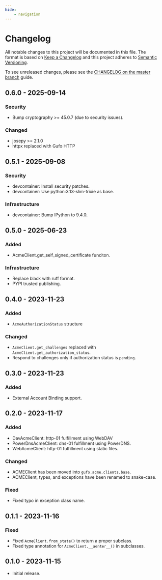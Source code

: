 ```yaml
---
hide:
    - navigation
---
```

# Changelog

All notable changes to this project will be documented in this file.
The format is based on [Keep a Changelog](https://keepachangelog.com/en/1.0.0/)
and this project adheres to [Semantic Versioning](https://semver.org/spec/v2.0.0.html).

To see unreleased changes, please see the [CHANGELOG on the master branch](https://github.com/gufolabs/gufo_acme/blob/master/CHANGELOG.md) guide.

## 0.6.0 - 2025-09-14

### Security

* Bump cryptography >= 45.0.7 (due to security issues).

### Changed

* josepy >= 2.1.0
* httpx replaced with Gufo HTTP

## 0.5.1 - 2025-09-08

### Security

* devcontainer: Install security patches.
* devcontainer: Use python:3.13-slim-trixie as base.

### Infrastructure

* devcontainer: Bump IPython to 9.4.0.

## 0.5.0 - 2025-06-23

### Added

* AcmeClient.get_self_signed_certificate funciton.

### Infrastructure

* Replace black with ruff format.
* PYPI trusted publishing.

## 0.4.0 - 2023-11-23

### Added

* `AcmeAuthorizationStatus` structure

### Changed

* `AcmeClient.get_challenges` replaced with `AcmeClient.get_authorization_status`.
* Respond to challenges only if authorization status is `pending`.

## 0.3.0 - 2023-11-23

### Added

* External Account Binding support.

## 0.2.0 - 2023-11-17

### Added

* DavAcmeClient: http-01 fulfillment using WebDAV
* PowerDnsAcmeClient: dns-01 fulfillment using PowerDNS.
* WebAcmeClient: http-01 fulfillment using static files.

### Changed

* ACMEClient has been moved into `gufo.acme.clients.base`.
* ACMEClient, types, and exceptions have been renamed to snake-case.

### Fixed

* Fixed typo in exception class name.

## 0.1.1 - 2023-11-16

### Fixed

* Fixed `AcmeClient.from_state()` to return a proper subclass.
* Fixed type annotation for `AcmeClient.__aenter__()` in subclasses.

## 0.1.0 - 2023-11-15

* Initial release.